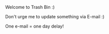 Welcome to Trash Bin :)

Don't urge me to update something via E-mail :)

One e-mail = one day delay!
